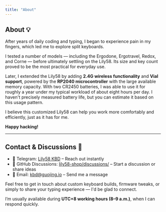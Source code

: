 ```yaml
---
title: "About"
---
```


## About 💡

After years of daily coding and typing, I began to experience pain in my fingers, which led me to explore split keyboards.

I tested a number of models — including the Ergodone, Ergotravel, Redox, and Corne — before ultimately settling on the Lily58. Its size and key count proved to be the most practical for everyday use.

Later, I extended the Lily58 by adding **2.4G wireless functionality** and **Vial support**, powered by the **RP2040 microcontroller** with the large available memory capacity. With two CR2450 batteries, I was able to use it for roughly a year under my typical workload of about eight hours per day. I haven't precisely measured battery life, but you can estimate it based on this usage pattern.

I believe this customized Lily58 can help you work more comfortably and efficiently, just as it has for me.

**Happy hacking!**

---

## Contact & Discussions 📌

- 📱 Telegram: [Lily58 KBD](https://t.me/+v8c4mhUeGGk4NWM9) – Reach out instantly
- 💬 GitHub Discussions: [lily58-shop/discussions/](https://github.com/jing2uo/lily58-shop/discussions/) – Start a discussion or share ideas
- 📧 Email: [kbd@guojing.io](mailto:kbd@guojing.io) – Send me a message

Feel free to get in touch about custom keyboard builds, firmware tweaks, or simply to share your typing experience — I'd be glad to connect.

I’m usually available during **UTC+8 working hours (8–9 a.m.)**, when I can respond quickly.

